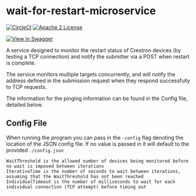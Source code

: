 # wait-for-restart-microservice
[![CircleCI](https://img.shields.io/circleci/project/byuoitav/wait-for-restart-microservice.svg)](https://circleci.com/gh/byuoitav/wait-for-restart-microservice) [![Apache 2 License](https://img.shields.io/hexpm/l/plug.svg)](https://raw.githubusercontent.com/byuoitav/wait-for-restart-microservice/master/LICENSE)

[![View in Swagger](http://jessemillar.github.io/view-in-swagger-button/button.svg)](https://byuoitav.github.io/swagger-ui/?url=https://raw.githubusercontent.com/byuoitav/wait-for-restart-microservice/master/swagger.json)

A service designed to monitor the restart status of Crestron devices (by testing a TCP connection) and notify the submitter via a POST when restart is complete.

The service monitors multiple targets concurrently, and will notify the address defined in the submission request when they respond successfully to TCP requests.

The information for the pinging information can be found in the Config file, detailed below.

## Config File
When running the program you can pass in the `-config` flag denoting the location of the JSON config file. If no value is passed in it will default to the provided `./config.json`

```
WaitThreshold is the allowed number of devices being monitored before no wait is imposed between iterations
IterativeTime is the number of seconds to wait between iterations, assuming that the WaitThreshold has not been reached
IndividualTimeout is the number of milliseconds to wait for each individual connection (TCP attempt) before timing out
```
